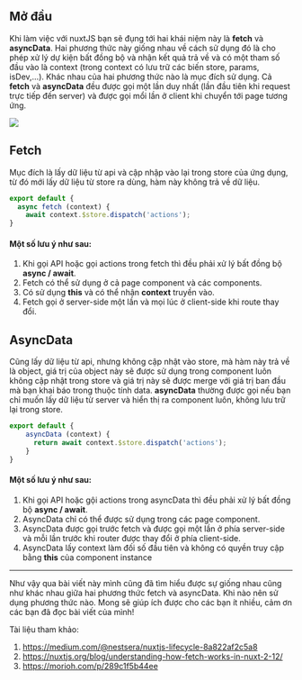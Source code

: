 ## Mở đầu
   Khi làm việc với nuxtJS bạn sẽ đụng tới hai khái niệm này là **fetch** và **asyncData**. Hai phương thức này giống nhau về cách sử dụng đó là cho phép xử lý dự kiện bất đồng bộ và nhận kết quả trả về và có một tham số đầu vào là context (trong context có lưu trữ các biến store, params, isDev,…). Khác nhau của hai phương thức nào là mục đích sử dụng. Cả **fetch** và **asyncData** đều được gọi một lần duy nhất (lần đầu tiên khi request trực tiếp đến server) và được gọi mổi lần ở client khi chuyển tới page tương ứng.
   
   
![](https://images.viblo.asia/cea16024-e6f9-4725-a28b-65db3b597a8a.png)

## Fetch
Mục đích là lấy dữ liệu từ api và cập nhập vào lại trong store của ứng dụng, từ đó mới lấy dữ liệu từ store ra dùng, hàm này không trả về dữ liệu.
```js
export default {
  async fetch (context) {
    await context.$store.dispatch('actions');
}
```
#### Một số lưu ý như sau:
1. Khi gọi API hoặc gọi actions trong fetch thì đều phải xử lý bất đồng bộ **async / await**.
2. Fetch có thể sử dụng ở cả page component và các components.
3. Có sử dụng **this** và có thể nhận **context** truyền vào.
4. Fetch gọi ở server-side một lần và mọi lúc ở client-side khi route thay đổi.

## AsyncData
Cũng lấy dữ liệu từ api, nhưng không cập nhật vào store, mà hàm này trả về là object, giá trị của object này sẽ được sử dụng trong component luôn không cập nhật trong store và giá trị này sẽ được merge với giá trị ban đầu mà bạn khai báo trong thuộc tính data. **asyncData** thường được gọi nếu bạn chỉ muốn lấy dữ liệu từ server và hiển thị ra component luôn, không lưu trữ lại trong store.
```js
export default {
    asyncData (context) {
      return await context.$store.dispatch('actions');
    }
}
```
#### Một số lưu ý như sau:
1. Khi gọi API hoặc gội actions trong asyncData thì đều phải xử lý bất đồng bộ **async / await**.
2. AsyncData chỉ có thể được sử dụng trong các page component.
3. AsyncData được gọi trước fetch và được gọi một lần ở phía server-side và mỗi lần trước khi router được thay đổi ở phía client-side.
4. AsyncData lấy context làm đối số đầu tiên và không có quyền truy cập bằng **this** của component instance

-----
Như vậy qua bài viết này mình cũng đã tìm hiểu được sự giống nhau cũng như khác nhau giữa hai phương thức fetch và asyncData. Khi nào nên sử dụng phương thức nào. Mong sẽ giúp ích được cho các bạn ít nhiều, cảm ơn các bạn đã đọc bài viết của mình!

Tài liệu tham khảo:
1. https://medium.com/@nestsera/nuxtjs-lifecycle-8a822af2c5a8
2. https://nuxtjs.org/blog/understanding-how-fetch-works-in-nuxt-2-12/
3. https://morioh.com/p/289c1f5b44ee